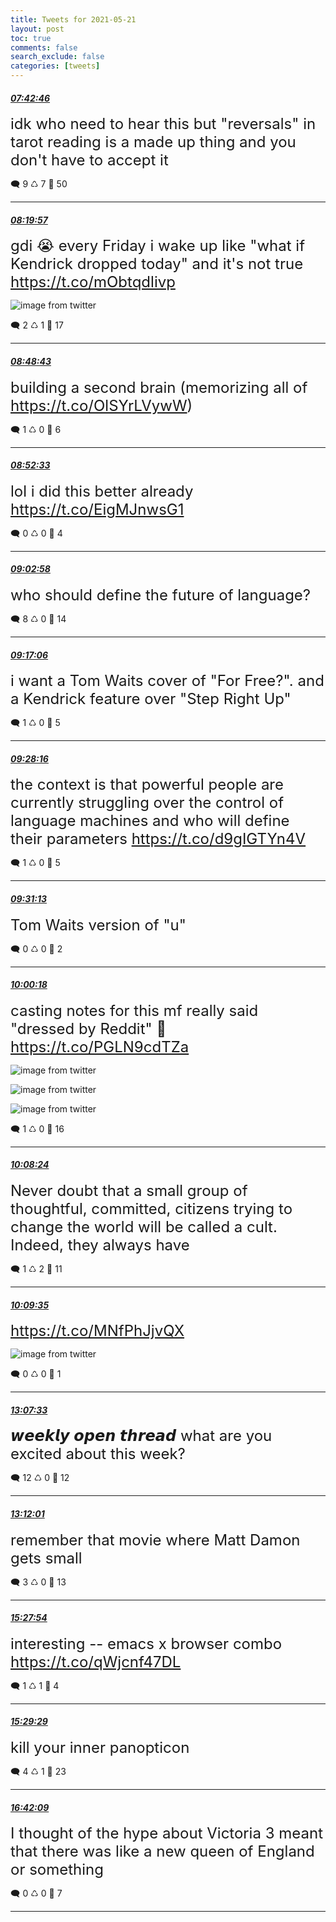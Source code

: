 ```yaml
---
title: Tweets for 2021-05-21
layout: post
toc: true
comments: false
search_exclude: false
categories: [tweets]
---
```



#### <a href = "https://twitter.com/deepfates/status/1395736829794557952">*07:42:46*</a>

<font size="5">idk who need to hear this but "reversals" in tarot reading is a made up thing and you don't have to accept it</font>



🗨️ 9 ♺ 7 🤍  50   

---
    
#### <a href = "https://twitter.com/deepfates/status/1395746187731369986">*08:19:57*</a>

<font size="5">gdi 😭 every Friday i wake up like "what if Kendrick dropped today" and it's not true  https://t.co/mObtqdlivp</font>

![image from twitter](/images/E16vwW_UUAYxahO.jpg)


🗨️ 2 ♺ 1 🤍  17   

---
    
#### <a href = "https://twitter.com/deepfates/status/1395753428119298052">*08:48:43*</a>

<font size="5">building a second brain (memorizing all of  https://t.co/OlSYrLVywW)</font>



🗨️ 1 ♺ 0 🤍  6   

---
    
#### <a href = "https://twitter.com/deepfates/status/1395754393186619406">*08:52:33*</a>

<font size="5">lol i did this better already  https://t.co/EigMJnwsG1</font>



🗨️ 0 ♺ 0 🤍  4   

---
    
#### <a href = "https://twitter.com/deepfates/status/1395757014458925060">*09:02:58*</a>

<font size="5">who should define the future of language?</font>



🗨️ 8 ♺ 0 🤍  14   

---
    
#### <a href = "https://twitter.com/deepfates/status/1395760569748279304">*09:17:06*</a>

<font size="5">i want a Tom Waits cover of "For Free?". and a Kendrick feature over "Step Right Up"</font>



🗨️ 1 ♺ 0 🤍  5   

---
    
#### <a href = "https://twitter.com/deepfates/status/1395763382058422273">*09:28:16*</a>

<font size="5">the context is that powerful people are currently struggling over the control of language machines and who will define their parameters   https://t.co/d9gIGTYn4V</font>



🗨️ 1 ♺ 0 🤍  5   

---
    
#### <a href = "https://twitter.com/deepfates/status/1395764120452952066">*09:31:13*</a>

<font size="5">Tom Waits version of "u"</font>



🗨️ 0 ♺ 0 🤍  2   

---
    
#### <a href = "https://twitter.com/deepfates/status/1395771440943620096">*10:00:18*</a>

<font size="5">casting notes for this mf really said "dressed by Reddit" 🤣  https://t.co/PGLN9cdTZa</font>

![image from twitter](/images/E17Gtp0VkAcSpz5.jpg)

![image from twitter](/images/E17GuQZVEAc9ngY.jpg)

![image from twitter](/images/E17GuYFVEAY-frm.jpg)


🗨️ 1 ♺ 0 🤍  16   

---
    
#### <a href = "https://twitter.com/deepfates/status/1395773481904529410">*10:08:24*</a>

<font size="5">Never doubt that a small group of thoughtful, committed, citizens trying to change the world will be called a cult. Indeed, they always have</font>



🗨️ 1 ♺ 2 🤍  11   

---
    
#### <a href = "https://twitter.com/deepfates/status/1395773779616276482">*10:09:35*</a>

<font size="5"> https://t.co/MNfPhJjvQX</font>

![image from twitter](/images/E17I2SeVkAMT8jt.jpg)


🗨️ 0 ♺ 0 🤍  1   

---
    
#### <a href = "https://twitter.com/deepfates/status/1395818566373367808">*13:07:33*</a>

<font size="5">𝙬𝙚𝙚𝙠𝙡𝙮 𝙤𝙥𝙚𝙣 𝙩𝙝𝙧𝙚𝙖𝙙  what are you excited about this week?</font>



🗨️ 12 ♺ 0 🤍  12   

---
    
#### <a href = "https://twitter.com/deepfates/status/1395819689482194944">*13:12:01*</a>

<font size="5">remember that movie where Matt Damon gets small</font>



🗨️ 3 ♺ 0 🤍  13   

---
    
#### <a href = "https://twitter.com/deepfates/status/1395853886305406978">*15:27:54*</a>

<font size="5">interesting -- emacs x browser combo   https://t.co/qWjcnf47DL</font>



🗨️ 1 ♺ 1 🤍  4   

---
    
#### <a href = "https://twitter.com/deepfates/status/1395854283346571266">*15:29:29*</a>

<font size="5">kill your inner panopticon</font>



🗨️ 4 ♺ 1 🤍  23   

---
    
#### <a href = "https://twitter.com/deepfates/status/1395872569400598534">*16:42:09*</a>

<font size="5">I thought of the hype about Victoria 3 meant that there was like a new queen of England or something</font>



🗨️ 0 ♺ 0 🤍  7   

---
    
            

